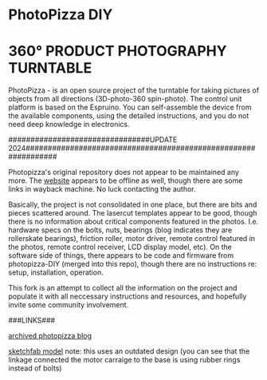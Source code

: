 # PhotoPizza DIY
# 360° PRODUCT PHOTOGRAPHY TURNTABLE

PhotoPizza - is an open source project of the turntable for taking pictures of objects from all directions
(3D-photo-360 spin-photo).
The control unit platform is based on the Espruino.
You can self-assemble the device from the available components,
using the detailed instructions, and you do not need deep knowledge in electronics.

################################UPDATE 2024###############################################################

Photopizza's original repository does not appear to be maintained any more.  The <a href="www.photopizza.org">website</a> appears to be offline as well, though there are some links in wayback machine.  No luck contacting the author.

Basically, the project is not consolidated in one place, but there are bits and pieces scattered around.  The lasercut templates appear to be good, though there is no information about critical components featured in the photos. I.e. hardware specs on the bolts, nuts, bearings (blog indicates they are rollerskate bearings), friction roller, motor driver, remote control featured in the photos, remote control receiver, LCD display model, etc).  On the software side of things, there appears to be code and firmware from photopizza-DIY (merged into this repo), though there are no instructions re: setup, installation, operation. 

This fork is an attempt to collect all the information on the project and populate it with all neccessary instructions and resources, and hopefully invite some community involvement.

###LINKS###

<a href="https://web.archive.org/web/20201022083415/http://makerdrive.org/project/item/photopizza#!prettyPhoto">archived photopizza blog</a>

<a href="https://sketchfab.com/3d-models/automatic-rotary-table-photopizza-d700-0adc2a0adfff4fdca613fcbd9919bce4">sketchfab model</a>  note: this uses an outdated design (you can see that the linkage connected the motor carraige to the base is using rubber rings instead of bolts)
